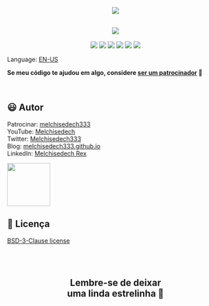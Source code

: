
<div align='center'>

<img src="images/banner.jpg" >

</div>

<br>

<p align="center">
    <a href="https://github.com/sponsors/melchisedech333"><img src="https://img.shields.io/badge/patrocinar-30363D?style=for-the-badge&logo=GitHub-Sponsors&logoColor=#white" ></a>
    <br><br>
    <img src="https://badgen.net/badge/nível de amor/8 de 10/purple" >
    <img src="https://img.shields.io/github/languages/count/melchisedech333/log-viewer?color=%23f34b7d&label=linguagens" >
    <img src="https://img.shields.io/github/languages/top/melchisedech333/log-viewer?color=%23f34b7d" >
    <img src="https://img.shields.io/github/directory-file-count/melchisedech333/log-viewer?label=arquivos" >
    <img src="https://img.shields.io/github/repo-size/melchisedech333/log-viewer?label=tamanho repo" >
    <img src="https://img.shields.io/github/license/melchisedech333/log-viewer?label=licen%C3%A7a" >
</p>

Language: <a href="readme.md">EN-US</a>



**Se meu código te ajudou em algo, considere [ser um patrocinador](https://github.com/sponsors/melchisedech333) :blue_heart:** 

<br>

:smiley: Autor
---

Patrocinar: [melchisedech333](https://github.com/sponsors/melchisedech333)<br>
YouTube: [Melchisedech](https://www.youtube.com/channel/UC4Sh4wxncr5arnydpUfWPKw)<br>
Twitter: [Melchisedech333](https://twitter.com/Melchisedech333)<br>
Blog: [melchisedech333.github.io](https://melchisedech333.github.io/)<br>
LinkedIn: [Melchisedech Rex](https://www.linkedin.com/in/melchisedech-rex-724152235/)

<img src="https://github.com/melchisedech333.png?size=200" height="100" />

<br>

:scroll: Licença
---

[ BSD-3-Clause license](./license)

<br><br>

<div align="center">

## Lembre-se de deixar <br> uma linda estrelinha :star_struck:

</div>


